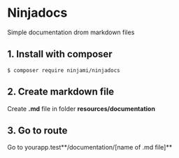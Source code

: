 # Ninjadocs

Simple documentation drom markdown files

## 1. Install with composer

`$ composer require ninjami/ninjadocs`

## 2. Create markdown file
Create **.md** file in folder **resources/documentation**

## 3. Go to route
Go to yourapp.test**/documentation/[name of .md file]**
